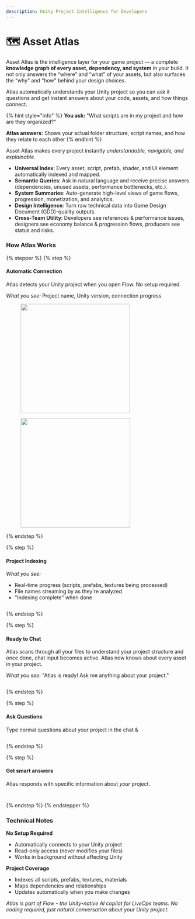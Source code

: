 ```yaml
---
description: Unity Project Intelligence for Developers
---
```


# 🗺 Asset Atlas

Asset Atlas is the intelligence layer for your game project — a complete **knowledge graph of every asset, dependency, and system** in your build. It not only answers the “where” and “what” of your assets, but also surfaces the “why” and “how” behind your design choices.&#x20;

Atlas automatically understands your Unity project so you can ask it questions and get instant answers about your code, assets, and how things connect.

{% hint style="info" %}
**You ask:** "What scripts are in my project and how are they organized?"

**Atlas answers:** Shows your actual folder structure, script names, and how they relate to each other
{% endhint %}

Asset Atlas makes every project instantly _understandable, navigable, and explainable_.

* **Universal Index**: Every asset, script, prefab, shader, and UI element automatically indexed and mapped.
* **Semantic Queries**: Ask in natural language and receive precise answers (dependencies, unused assets, performance bottlenecks, etc.).
* **System Summaries**: Auto-generate high-level views of game flows, progression, monetization, and analytics.
* **Design Intelligence**: Turn raw technical data into Game Design Document (GDD)-quality outputs.
* **Cross-Team Utility**: Developers see references & performance issues, designers see economy balance & progression flows, producers see status and risks.

### How Atlas Works

{% stepper %}
{% step %}
#### **Automatic Connection**

Atlas detects your Unity project when you open Flow. No setup required.

_What you see:_ Project name, Unity version, connection progress

<div><figure><img src="../.gitbook/assets/Screenshot 2025-08-25 at 12.43.29 PM.png" alt="" width="299"><figcaption></figcaption></figure> <figure><img src="../.gitbook/assets/Screenshot 2025-08-25 at 12.43.04 PM.png" alt="" width="300"><figcaption></figcaption></figure></div>
{% endstep %}

{% step %}
#### **Project Indexing**

_What you see:_

* Real-time progress (scripts, prefabs, textures being processed)
* File names streaming by as they're analyzed
* "Indexing complete" when done

<figure><img src="../.gitbook/assets/Screenshot 2025-08-25 at 1.11.58 PM.png" alt=""><figcaption></figcaption></figure>
{% endstep %}

{% step %}
#### **Ready to Chat**

Atlas scans through all your files to understand your project structure and once done, chat input becomes active. Atlas now knows about every asset in your project.

_What you see:_ "Atlas is ready! Ask me anything about your project."

<figure><img src="../.gitbook/assets/Screenshot 2025-08-25 at 1.12.05 PM.png" alt=""><figcaption></figcaption></figure>
{% endstep %}

{% step %}
#### **Ask Questions**&#x20;

Type normal questions about your project in the chat &&#x20;

<figure><img src="../.gitbook/assets/Screenshot 2025-08-25 at 1.12.11 PM.png" alt=""><figcaption></figcaption></figure>
{% endstep %}

{% step %}
#### **Get smart answers**

Atlas responds with specific information about _your_ project.

<div><figure><img src="../.gitbook/assets/Screenshot 2025-08-25 at 1.19.55 PM.png" alt=""><figcaption></figcaption></figure> <figure><img src="../.gitbook/assets/Screenshot 2025-08-25 at 1.20.11 PM.png" alt=""><figcaption></figcaption></figure></div>
{% endstep %}
{% endstepper %}

### Technical Notes

**No Setup Required**

* Automatically connects to your Unity project
* Read-only access (never modifies your files)
* Works in background without affecting Unity

**Project Coverage**

* Indexes all scripts, prefabs, textures, materials
* Maps dependencies and relationships
* Updates automatically when you make changes

_Atlas is part of Flow - the Unity-native AI copilot for LiveOps teams. No coding required, just natural conversation about your Unity project._
